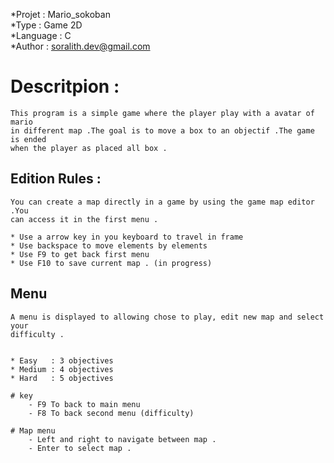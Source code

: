 *Projet   : Mario_sokoban  
*Type     : Game 2D  
*Language : C  
*Author   : soralith.dev@gmail.com  
 
  
  
# Descritpion :
    This program is a simple game where the player play with a avatar of mario
    in different map .The goal is to move a box to an objectif .The game is ended
    when the player as placed all box .  
    
## Edition Rules :  
    
    You can create a map directly in a game by using the game map editor .You
    can access it in the first menu .  
    
    * Use a arrow key in you keyboard to travel in frame    
    * Use backspace to move elements by elements       
    * Use F9 to get back first menu   
    * Use F10 to save current map . (in progress)  
    
## Menu  
    
    A menu is displayed to allowing chose to play, edit new map and select your 
    difficulty .  
    
    
    * Easy   : 3 objectives 
    * Medium : 4 objectives  
    * Hard   : 5 objectives  
    
    # key  
        - F9 To back to main menu  
        - F8 To back second menu (difficulty)  
        
    # Map menu  
        - Left and right to navigate between map .  
        - Enter to select map .  

    